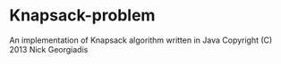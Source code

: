 Knapsack-problem
================
An implementation of Knapsack algorithm written in Java
Copyright (C) 2013  Nick Georgiadis
